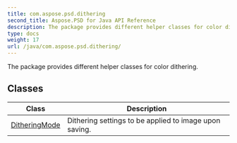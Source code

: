 ```yaml
---
title: com.aspose.psd.dithering
second_title: Aspose.PSD for Java API Reference
description: The package provides different helper classes for color dithering.
type: docs
weight: 17
url: /java/com.aspose.psd.dithering/
---
```



The package provides different helper classes for color dithering.


## Classes

| Class | Description |
| --- | --- |
| [DitheringMode](../com.aspose.psd.dithering/ditheringmode) | Dithering settings to be applied to image upon saving. |
